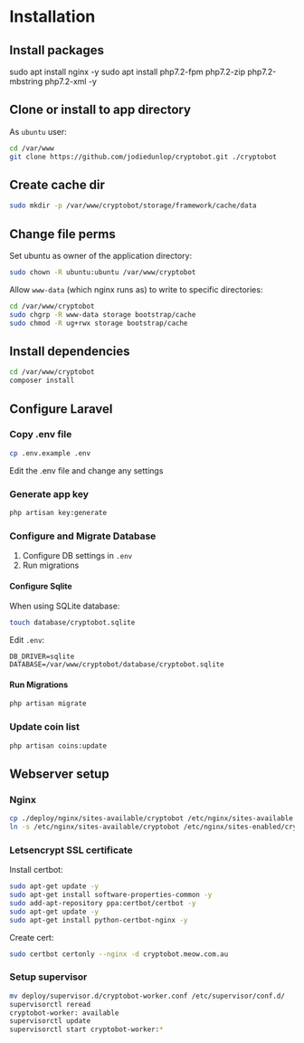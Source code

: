# Installation

## Install packages

sudo apt install nginx -y
sudo apt install php7.2-fpm php7.2-zip php7.2-mbstring php7.2-xml -y

## Clone or install to app directory

As `ubuntu` user:

```bash
cd /var/www
git clone https://github.com/jodiedunlop/cryptobot.git ./cryptobot
```

## Create cache dir

```bash
sudo mkdir -p /var/www/cryptobot/storage/framework/cache/data
```

## Change file perms

Set ubuntu as owner of the application directory:

```bash
sudo chown -R ubuntu:ubuntu /var/www/cryptobot
```

Allow `www-data` (which nginx runs as) to write to specific directories:

```bash
cd /var/www/cryptobot
sudo chgrp -R www-data storage bootstrap/cache
sudo chmod -R ug+rwx storage bootstrap/cache
```

## Install dependencies

```bash
cd /var/www/cryptobot
composer install
```


## Configure Laravel

### Copy .env file

```bash
cp .env.example .env
```

Edit the .env file and change any settings

### Generate app key

```bash
php artisan key:generate
```

### Configure and Migrate Database

1. Configure DB settings in `.env`
2. Run migrations

#### Configure Sqlite

When using SQLite database:

```bash
touch database/cryptobot.sqlite
```

Edit `.env`:

```
DB_DRIVER=sqlite
DATABASE=/var/www/cryptobot/database/cryptobot.sqlite
```

#### Run Migrations

```bash
php artisan migrate
```

### Update coin list

```bash
php artisan coins:update
```

## Webserver setup

### Nginx

```bash
cp ./deploy/nginx/sites-available/cryptobot /etc/nginx/sites-available
ln -s /etc/nginx/sites-available/cryptobot /etc/nginx/sites-enabled/cryptobot
```

### Letsencrypt SSL certificate

Install certbot:

```bash
sudo apt-get update -y
sudo apt-get install software-properties-common -y
sudo add-apt-repository ppa:certbot/certbot -y
sudo apt-get update -y
sudo apt-get install python-certbot-nginx -y 
```

Create cert:

```bash
sudo certbot certonly --nginx -d cryptobot.meow.com.au
```

### Setup supervisor

```bash
mv deploy/supervisor.d/cryptobot-worker.conf /etc/supervisor/conf.d/
supervisorctl reread
cryptobot-worker: available
supervisorctl update
supervisorctl start cryptobot-worker:*
```
